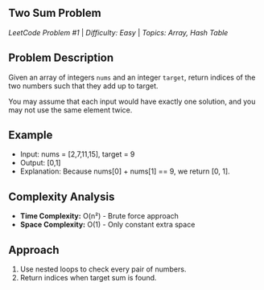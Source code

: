## Two Sum Problem
*LeetCode Problem #1* | *Difficulty: Easy* | *Topics: Array, Hash Table*

## Problem Description
Given an array of integers `nums` and an integer `target`, return indices of the two numbers such that they add up to target.

You may assume that each input would have exactly one solution, and you may not use the same element twice.

## Example
* Input: nums = [2,7,11,15], target = 9
* Output: [0,1]
* Explanation: Because nums[0] + nums[1] == 9, we return [0, 1].

## Complexity Analysis
- **Time Complexity:** O(n²) - Brute force approach
- **Space Complexity:** O(1) - Only constant extra space

## Approach
1. Use nested loops to check every pair of numbers.
2. Return indices when target sum is found.
